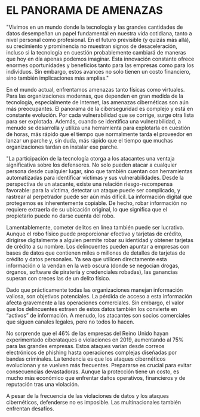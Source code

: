 # EL PANORAMA DE AMENAZAS

"Vivimos en un mundo donde la tecnología y las grandes cantidades de datos desempeñan un papel fundamental en nuestra vida cotidiana, tanto a nivel personal como profesional. En el futuro previsible (y quizás más allá), su crecimiento y prominencia no muestran signos de desaceleración, incluso si la tecnología en cuestión probablemente cambiará de maneras que hoy en día apenas podemos imaginar. Esta innovación constante ofrece enormes oportunidades y beneficios tanto para las empresas como para los individuos. Sin embargo, estos avances no solo tienen un costo financiero, sino también implicaciones más amplias."

En el mundo actual, enfrentamos amenazas tanto físicas como virtuales. Para las organizaciones modernas, que dependen en gran medida de la tecnología, especialmente de Internet, las amenazas cibernéticas son aún más preocupantes. El panorama de la ciberseguridad es complejo y está en constante evolución. Por cada vulnerabilidad que se corrige, surge otra lista para ser explotada. Además, cuando se identifica una vulnerabilidad, a menudo se desarrolla y utiliza una herramienta para explotarla en cuestión de horas, más rápido que el tiempo que normalmente tarda el proveedor en lanzar un parche y, sin duda, más rápido que el tiempo que muchas organizaciones tardan en instalar ese parche.

"La participación de la tecnología otorga a los atacantes una ventaja significativa sobre los defensores. No solo pueden atacar a cualquier persona desde cualquier lugar, sino que también cuentan con herramientas automatizadas para identificar víctimas y sus vulnerabilidades. Desde la perspectiva de un atacante, existe una relación riesgo-recompensa favorable: para la víctima, detectar un ataque puede ser complicado, y rastrear al perpetrador puede ser aún más difícil. La información digital que protegemos es inherentemente copiable. De hecho, robar información no requiere extraerla de su ubicación original, lo que significa que el propietario puede no darse cuenta del robo.

Lamentablemente, cometer delitos en línea también puede ser lucrativo. Aunque el robo físico puede proporcionar efectivo y tarjetas de crédito, dirigirse digitalmente a alguien permite robar su identidad y obtener tarjetas de crédito a su nombre. Los delincuentes pueden apuntar a empresas con bases de datos que contienen miles o millones de detalles de tarjetas de crédito y datos personales. Ya sea que utilicen directamente esta información o la vendan en la web oscura (donde se negocian drogas, órganos, software de piratería y credenciales robadas), las ganancias superan con creces las de un delito físico.

Dado que prácticamente todas las organizaciones manejan información valiosa, son objetivos potenciales. La pérdida de acceso a esta información afecta gravemente a las operaciones comerciales. Sin embargo, el valor que los delincuentes extraen de estos datos también los convierte en “activos” de información. A menudo, los atacantes son socios comerciales que siguen canales legales, pero no todos lo hacen.

No sorprende que el 46% de las empresas del Reino Unido hayan experimentado ciberataques o violaciones en 2019, aumentando al 75% para las grandes empresas. Estos ataques varían desde correos electrónicos de phishing hasta operaciones complejas diseñadas por bandas criminales. La tendencia es que los ataques cibernéticos evolucionan y se vuelven más frecuentes. Prepararse es crucial para evitar consecuencias devastadoras. Aunque la protección tiene un costo, es mucho más económico que enfrentar daños operativos, financieros y de reputación tras una violación.

A pesar de la frecuencia de las violaciones de datos y los ataques cibernéticos, defenderse no es imposible. Las multinacionales también enfrentan desafíos. 

